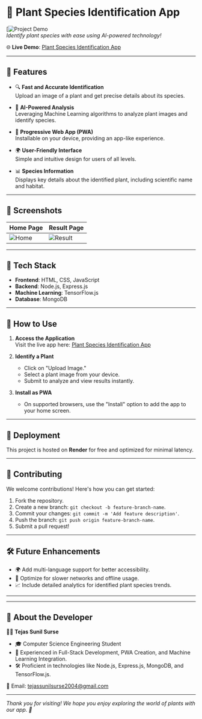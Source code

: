 # 🌱 Plant Species Identification App

[![Project Demo](https://i.postimg.cc/PJ11Kjs5/Screenshot-2024-10-30-195436.png)  
*Identify plant species with ease using AI-powered technology!*  

🌐 **Live Demo**: [Plant Species Identification App](https://plant-species-identification-zwez.onrender.com)  

---

## 🚀 Features

- 🔍 **Fast and Accurate Identification**  
  Upload an image of a plant and get precise details about its species.

- 🧠 **AI-Powered Analysis**  
  Leveraging Machine Learning algorithms to analyze plant images and identify species.

- 📱 **Progressive Web App (PWA)**  
  Installable on your device, providing an app-like experience.

- 🌍 **User-Friendly Interface**  
  Simple and intuitive design for users of all levels.

- 📊 **Species Information**  
  Displays key details about the identified plant, including scientific name and habitat.

---

## 📸 Screenshots

| **Home Page** | **Result Page** |  
|----------------|-----------------|  
| ![Home](https://via.placeholder.com/300x200.png) | ![Result](https://via.placeholder.com/300x200.png) |  

---

## 🔧 Tech Stack

- **Frontend**: HTML, CSS, JavaScript  
- **Backend**: Node.js, Express.js  
- **Machine Learning**: TensorFlow.js  
- **Database**: MongoDB  

---

## 🎨 How to Use

1. **Access the Application**  
   Visit the live app here: [Plant Species Identification App](https://plant-species-identification-zwez.onrender.com)

2. **Identify a Plant**  
   - Click on "Upload Image."  
   - Select a plant image from your device.  
   - Submit to analyze and view results instantly.  

3. **Install as PWA**  
   - On supported browsers, use the "Install" option to add the app to your home screen.  

---

## 🔗 Deployment

This project is hosted on **Render** for free and optimized for minimal latency.  

---

## 🤝 Contributing

We welcome contributions! Here's how you can get started:  

1. Fork the repository.  
2. Create a new branch: `git checkout -b feature-branch-name`.  
3. Commit your changes: `git commit -m 'Add feature description'`.  
4. Push the branch: `git push origin feature-branch-name`.  
5. Submit a pull request!  

---

## 🛠️ Future Enhancements

- 🌍 Add multi-language support for better accessibility.  
- 📱 Optimize for slower networks and offline usage.  
- 📈 Include detailed analytics for identified plant species trends.  

---


---

## 🙌 About the Developer  

👨‍💻 **Tejas Sunil Surse**  
- 🎓 Computer Science Engineering Student  
- 🌟 Experienced in Full-Stack Development, PWA Creation, and Machine Learning Integration.  
- 🛠️ Proficient in technologies like Node.js, Express.js, MongoDB, and TensorFlow.js.  

📧 Email: tejassunilsurse2004@gmail.com  

---

*Thank you for visiting! We hope you enjoy exploring the world of plants with our app. 🌿*
